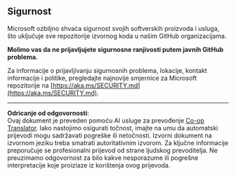 <!--
CO_OP_TRANSLATOR_METADATA:
{
  "original_hash": "7229f7490ea61a04330b79651ac4d37e",
  "translation_date": "2025-09-10T05:54:51+00:00",
  "source_file": "SECURITY.md",
  "language_code": "hr"
}
-->
## Sigurnost

Microsoft ozbiljno shvaća sigurnost svojih softverskih proizvoda i usluga, što uključuje sve repozitorije izvornog koda u našim GitHub organizacijama.

**Molimo vas da ne prijavljujete sigurnosne ranjivosti putem javnih GitHub problema.**

Za informacije o prijavljivanju sigurnosnih problema, lokacije, kontakt informacije i politike, pregledajte najnovije smjernice za Microsoft repozitorije na [https://aka.ms/SECURITY.md](https://aka.ms/SECURITY.md).

---

**Odricanje od odgovornosti**:  
Ovaj dokument je preveden pomoću AI usluge za prevođenje [Co-op Translator](https://github.com/Azure/co-op-translator). Iako nastojimo osigurati točnost, imajte na umu da automatski prijevodi mogu sadržavati pogreške ili netočnosti. Izvorni dokument na izvornom jeziku treba smatrati autoritativnim izvorom. Za ključne informacije preporučuje se profesionalni prijevod od strane ljudskog prevoditelja. Ne preuzimamo odgovornost za bilo kakve nesporazume ili pogrešne interpretacije koje proizlaze iz korištenja ovog prijevoda.